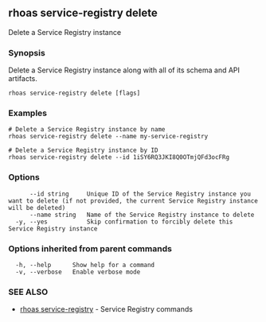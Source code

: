 ## rhoas service-registry delete

Delete a Service Registry instance

### Synopsis

 
Delete a Service Registry instance along with all of its schema and API artifacts.


```
rhoas service-registry delete [flags]
```

### Examples

```
# Delete a Service Registry instance by name
rhoas service-registry delete --name my-service-registry

# Delete a Service Registry instance by ID
rhoas service-registry delete --id 1iSY6RQ3JKI8Q0OTmjQFd3ocFRg

```

### Options

```
      --id string     Unique ID of the Service Registry instance you want to delete (if not provided, the current Service Registry instance will be deleted)
      --name string   Name of the Service Registry instance to delete
  -y, --yes           Skip confirmation to forcibly delete this Service Registry instance
```

### Options inherited from parent commands

```
  -h, --help      Show help for a command
  -v, --verbose   Enable verbose mode
```

### SEE ALSO

* [rhoas service-registry](rhoas_service-registry.md)	 - Service Registry commands

